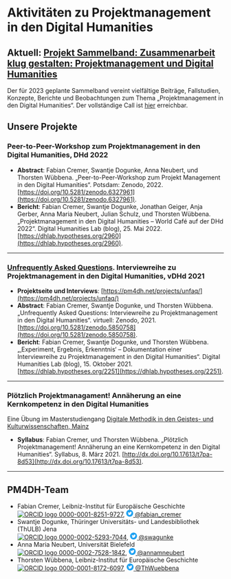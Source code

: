 # Aktivitäten zu Projektmanagement in den Digital Humanities

## Aktuell: [Projekt Sammelband: Zusammenarbeit klug gestalten: Projektmanagement und Digital Humanities](https://pm4dh.net/projects/sammelband/call)

Der für 2023 geplante Sammelband vereint vielfältige Beiträge, Fallstudien, Konzepte, Berichte und Beobachtungen zum Thema „Projektmanagement in den Digital Humanities“. Der vollständige Call ist [hier](https://pm4dh.net/projects/sammelband/call) erreichbar.

## Unsere Projekte
### Peer-to-Peer-Workshop zum Projektmanagement in den Digital Humanities, DHd 2022
- **Abstract**: Fabian Cremer, Swantje Dogunke, Anna Neubert, und Thorsten Wübbena. „Peer-to-Peer-Workshop zum Projekt Management in den Digital Humanities“. Potsdam: Zenodo, 2022. [https://doi.org/10.5281/zenodo.6327961](https://doi.org/10.5281/zenodo.6327961).
- **Bericht**: Fabian Cremer, Swantje Dogunke, Jonathan Geiger, Anja Gerber, Anna Maria Neubert, Julian Schulz, und Thorsten Wübbena. „Projektmanagement in den Digital Humanities – World Café auf der DHd 2022“. Digital Humanities Lab (blog), 25. Mai 2022. [https://dhlab.hypotheses.org/2960](https://dhlab.hypotheses.org/2960).
---
### [Unfrequently Asked Questions](/projects/unfaq). Interviewreihe zu Projektmanagement in den Digital Humanities, vDHd 2021
- **Projektseite und Interviews**: [https://pm4dh.net/projects/unfaq/](https://pm4dh.net/projects/unfaq/)
- **Abstract**: Fabian Cremer, Swantje Dogunke, und Thorsten Wübbena. „Unfrequently Asked Questions: Interviewreihe zu Projektmanagement in den Digital Humanities“. virtuell: Zenodo, 2021. [https://doi.org/10.5281/zenodo.5850758](https://doi.org/10.5281/zenodo.5850758).
- **Bericht**: Fabian Cremer, Swantje Dogunke, und Thorsten Wübbena. „‚Experiment, Ergebnis, Erkenntnis‘ – Dokumentation einer Interviewreihe zu Projektmanagement in den Digital Humanities“. Digital Humanities Lab (blog), 15. Oktober 2021. [https://dhlab.hypotheses.org/2251](https://dhlab.hypotheses.org/2251).
---
### Plötzlich Projektmanagament! Annäherung an eine Kernkompetenz in den Digital Humanities
Eine Übung im Masterstudiengang [Digitale Methodik in den Geistes- und Kulturwissenschaften, Mainz](https://www.digitale-methodik.uni-mainz.de/)
  - **Syllabus**: Fabian Cremer, und Thorsten Wübbena. „Plötzlich Projektmanagement! Annäherung an eine Kernkompetenz in den Digital Humanities“. Syllabus, 8. März 2021. [http://dx.doi.org/10.17613/t7pa-8d53](http://dx.doi.org/10.17613/t7pa-8d53).
---
## PM4DH-Team
- Fabian Cremer, Leibniz-Institut für Europäische Geschichte \
<a href="https://orcid.org/0000-0001-8251-9727"><img alt="ORCID logo" src="https://orcid.org/sites/default/files/images/orcid_16x16.png" style="height:16px; width:16px"> 0000-0001-8251-9727</a>, <a href="https://twitter.com/fabian_cremer"><img alt="Twitter logo" src="https://github.com/ieg-dhr/pm4dh/raw/gh-pages/assets/Twitter_Social_Icon_Circle_Color.png" height="16px" width="16px"> @fabian_cremer</a>
- Swantje Dogunke, Thüringer Universitäts- und Landesbibliothek (ThULB) Jena \
<a href="https://orcid.org/0000-0002-5293-7044"><img alt="ORCID logo" src="https://orcid.org/sites/default/files/images/orcid_16x16.png" style="height:16px; width:16px"> 0000-0002-5293-7044</a>, <a href="https://twitter.com/swagunke"><img alt="Twitter logo" src="https://github.com/ieg-dhr/pm4dh/raw/gh-pages/assets/Twitter_Social_Icon_Circle_Color.png" height="16px" width="16px"> @swagunke</a>
- Anna Maria Neubert, Universität Bielefeld \
<a href="https://orcid.org/0000-0002-7528-1842"><img alt="ORCID logo" src="https://orcid.org/sites/default/files/images/orcid_16x16.png" style="height:16px; width:16px"> 0000-0002-7528-1842</a>, <a href="https://twitter.com/annamneubert"><img alt="Twitter logo" src="https://github.com/ieg-dhr/pm4dh/raw/gh-pages/assets/Twitter_Social_Icon_Circle_Color.png" height="16px" width="16px"> @annamneubert</a>
- Thorsten Wübbena, Leibniz-Institut für Europäische Geschichte \
<a href="https://orcid.org/0000-0001-8172-6097"><img alt="ORCID logo" src="https://orcid.org/sites/default/files/images/orcid_16x16.png" style="height:16px; width:16px"> 0000-0001-8172-6097</a>, <a href="https://twitter.com/ThWuebbena"><img alt="Twitter logo" src="https://github.com/ieg-dhr/pm4dh/raw/gh-pages/assets/Twitter_Social_Icon_Circle_Color.png" height="16px" width="16px"> @ThWuebbena</a>
